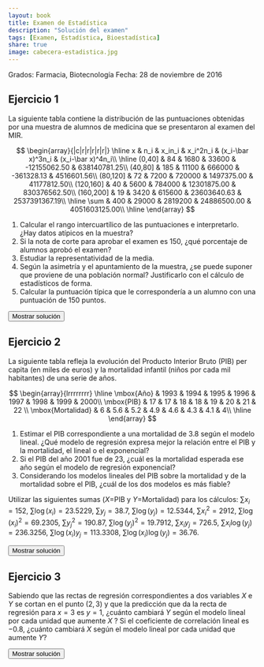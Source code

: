 ```yaml
---
layout: book
title: Examen de Estadística
description: "Solución del examen"
tags: [Examen, Estadística, Bioestadística]
share: true
image: cabecera-estadistica.jpg
---
```




Grados: Farmacia, Biotecnología
Fecha: 28 de noviembre de 2016

## Ejercicio 1
La siguiente tabla contiene la distribución de las puntuaciones obtenidas por una muestra de alumnos de medicina que se presentaron al examen del MIR.

$$
\begin{array}{|c|r|r|r|r|r|}
\hline
x & n_i & x_in_i & x_i^2n_i & (x_i-\bar x)^3n_i & (x_i-\bar x)^4n_i\\
\hline
(0,40] & 84 & 1680 & 33600 & -12155062.50 & 638140781.25\\
(40,80] & 185 & 11100 & 666000 & -361328.13 & 4516601.56\\
(80,120] & 72 & 7200 & 720000 & 1497375.00 & 41177812.50\\
(120,160] & 40 & 5600 & 784000 & 12301875.00 & 830376562.50\\
(160,200] & 19 & 3420 & 615600 & 23603640.63 & 2537391367.19\\
\hline
\sum & 400 & 29000 & 2819200 & 24886500.00 & 4051603125.00\\
\hline
\end{array}
$$

1. Calcular el rango intercuartílico de las puntuaciones e interpretarlo.
¿Hay datos atípicos en la muestra?
2. Si la nota de corte para aprobar el examen es 150, ¿qué porcentaje de alumnos aprobó el examen?
3. Estudiar la representatividad de la media.
4. Según la asimetría y el apuntamiento de la muestra, ¿se puede suponer que proviene de una población normal? Justificarlo con el cálculo de estadísticos de forma.
5. Calcular la puntuación típica que le correspondería a un alumno con una puntuación de 150 puntos.



<div><button class="solution">Mostrar solución</button></div>
<div id="solution" style="display: none">
1. $C_1=43.48$ puntos, $C_3=97.78$ puntos y $RI=54.3$ puntos.<br/>
Vallas: $V_1=-37.97$ puntos y $V_2=179.23$ puntos. Por tanto, existen datos atípicos. <br/>
2. $F_{150}=0.925$, de manera que el porcentaje de estudiantes que aprobaron el examen fue $7.5\%$. <br/>
3. $\bar x=72.5$ puntos, $s^2=1791.75$ puntos², $s=42.3291$ puntos, $cv=0.5838$. Como el coeficiente de variación es mayor que 0.5 pero no demasiado, existe una variabilidad moderada y la representatividad de la media es también moderada.<br/>
4. $g_1=0.8203$, de manera que la distribución es asimétrica hacia la izquierda. $g_2=0.1551$, de manera que la distribución es un poco más apuntada de lo normal (leptocúrtica). Como tanto $g_1$ como $g_2$ están entre -2 y 2 podemos asumir que la muestra proviene de una población normal.<br/>
5. $z(150)=1.83$.
</div>

## Ejercicio 2
La siguiente tabla refleja la evolución del Producto Interior Bruto (PIB) per capita (en miles de euros) y la mortalidad infantil (niños por cada mil habitantes) de una serie de años.

$$
\begin{array}{lrrrrrrrr}
\hline
\mbox{Año} & 1993 & 1994 & 1995 & 1996 & 1997 & 1998 & 1999 & 2000\\
\mbox{PIB} & 17 & 17 & 18 & 18 & 19 & 20 & 21 & 22 \\
\mbox{Mortalidad} & 6 & 5.6 & 5.2 & 4.9 & 4.6 & 4.3 & 4.1 & 4\\
\hline
\end{array}
$$



1.  Estimar el PIB correspondiente a una mortalidad de $3.8$ según el modelo lineal. ¿Qué modelo de regresión expresa mejor la relación entre el PIB y la mortalidad, el lineal o el exponencial?
2. Si el PIB del año 2001 fue de 23, ¿cuál es la mortalidad esperada ese año según el modelo de regresión exponencial?
3. Considerando los modelos lineales del PIB sobre la mortalidad y de la mortalidad sobre el PIB, ¿cuál de los dos modelos es más fiable?

Utilizar las siguientes sumas ($X$=PIB y $Y$=Mortalidad) para los cálculos:
$\sum x_i=152$, $\sum \log(x_i)=23.5229$, $\sum y_j=38.7$, $\sum \log(y_j)=12.5344$,
$\sum x_i^2=2912$, $\sum \log(x_i)^2=69.2305$, $\sum y_j^2=190.87$, $\sum \log(y_j)^2=19.7912$,
$\sum x_iy_j=726.5$, $\sum x_i\log(y_j)=236.3256$, $\sum \log(x_i)y_j=113.3308$, $\sum \log(x_i)\log(y_j)=36.76$.


<div><button class="solution">Mostrar solución</button></div>
<div id="solution" style="display: none">

1. Modelo de regresión lineal del PIB sobre la mortalidad infantil: <br/>
$\bar x=19$ 10³€, $s_x^2=3$ 10⁶€. <br/>
$\bar y=4.8375$ niños por cada mil, $s_y^2=0.4573$ (niños por cada mil)². <br/>
$s_{xy}=-1.1$ 10³€⋅niños por cada mil. <br/>
Recta de regresión del PIB sobre la mortalidad infantil: $x=30.6351 + -2.4052y$. <br/>
$x(3.8) =21.4954$. <br/>

2. $\overline{\log(x)}=2.9404$ log(10³€), $s_{\log(x)}^2=0.0081$ log(10³€)². <br/>
$s_{\log(x)y}=-0.0577$ log(10³€)•niños por cada mil. <br/>
Coeficiente de determinación lineal del PIB sobre la mortaliad infantil $r^2=0.8819$. <br/>
Coeficiente de determinación exponencial del PIB sobre la mortaliad infantil $r^2=0.9002$. <br/>
Por tanto, el modelo exponencial explica mejor la relación entre el PIB y la mortalidad infantil ya que su coeficiente de determinación es mayor. <br/>

3. $\overline{\log(y)}=1.5668$ log(niños por cada mil), $s_{\log(y)}^2=0.019$ log(niños por cada mil)². <br/>
$s_{x\log(y)}=-0.2284$ 10³€⋅log(niños por cada mil). <br/>
Modelo de regresión exponencial de la mortalidad infantil sobre el PIB: $y=e^{3.0135 + -0.0761x}$. <br/>
$y(23)=3.5332$. niños por cada mil.<br/>
4. La fiabilidad de ambos modelos es la misma ya que tienen el mismo coeficiente de determinación.
</div>

## Ejercicio 3
Sabiendo que las rectas de regresión correspondientes a dos variables $X$ e $Y$ se cortan en el punto $(2,3)$ y que la predicción que da la recta de regresión para $x=3$ es $y=1$, ¿cuánto cambiará $Y$ según el modelo lineal por cada unidad que aumente $X$ ?
Si el coeficiente de correlación lineal es $-0.8$, ¿cuánto cambiará $X$ según el modelo lineal por cada unidad que aumente $Y$?

<div><button class="solution">Mostrar solución</button></div>
<div id="solution" style="display: none">
$\bar x=2$ and $\bar y=3$. <br/>
$b_{yx}=-2$, de modo que $Y$ decrece 2 unidades cuando $X$ crece una unidad. <br/>
$b_{xy}=-0.32$, de modeo que $X$ decrece 0.32 unidades cuando $Y$ crece una unidad.
</div>

